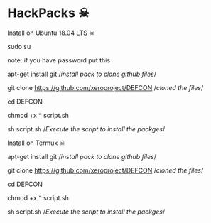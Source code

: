 # HackPacks ☠

Install on Ubuntu 18.04 LTS ☠

sudo su

note: if you have password put this 

apt-get install git /*install pack to clone github files*/

git clone https://github.com/xeroproject/DEFCON /*cloned the files*/

cd DEFCON

chmod +x * script.sh

sh script.sh /*Execute the script to install the packges*/





Install on Termux ☠

apt-get install git  /*install pack to clone github files*/

git clone https://github.com/xeroproject/DEFCON  /*cloned the files*/

cd DEFCON

chmod +x * script.sh

sh script.sh  /*Execute the script to install the packges*/







